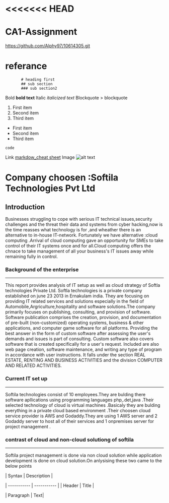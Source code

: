 <<<<<<< HEAD
=======
# CA1-Assignment 
https://github.com/Alphy97/10614305.git
# referance 
           # heading first
           ## sub section
           ### sub section2
Bold	**bold text**
Italic	*italicized text*
Blockquote	> blockquote

1. First item
2. Second item
3. Third item
	
- First item
- Second item
- Third item

`code`

Link	[markdow_cheat sheet](https://www.markdownguide.org/cheat-sheet/)
Image	![alt text](https://www.bing.com/images/search?view=detailV2&ccid=NAi4PT8k&id=59DD8316EDDA8F292AE650E9F1276AC02A2960E8&thid=OIP.NAi4PT8kn24pym5kXDhzKwHaGb&mediaurl=https%3a%2f%2fupload.wikimedia.org%2fwikipedia%2fcommons%2fthumb%2fb%2fbd%2fCheckmark_green.svg%2f1200px-Checkmark_green.svg.png&cdnurl=https%3a%2f%2fth.bing.com%2fth%2fid%2fR.3408b83d3f249f6e29ca6e645c38732b%3frik%3d6GApKsBqJ%252fHpUA%26pid%3dImgRaw%26r%3d0&exph=1042&expw=1200&q=checkmark+image&simid=607998336914706731&FORM=IRPRST&ck=48B478F09B51C36B46E6E731E87FFEE5&selectedIndex=0&idpp=overlayview&ajaxhist=0&ajaxserp=0)

# Company choosen :Softila Technologies Pvt Ltd

## Introduction
Businesses struggling to cope with serious IT technical issues,security challenges and the threat their data and systems from cyber hacking,now is the time reasses what technology is for ,and wheather there is an alternative to in-house IT-network. Fortunately we have alternative :cloud computing .Arrival of cloud computing gave an opportunity for SMEs to take control of their IT systems once and for all.Cloud computing offers the chnace to take management of all your business's IT issues away while remaining fully in control.

### **Background of the enterprise**
------------------------------------

This report provides analysis of IT setup as well as cloud strategy of Softla technologies Private Ltd.
Softla technologies is a private company established on june 23 2013 in Ernakulam india.
They are focusing on providing IT related services and solutions especially in the field of Automobile,Argriculture,hospitality and software solutions.The company primarily focuses on publishing, consulting, and provision of software. Software publication comprises the creation, provision, and documentation of pre-built (non-customized) operating systems, business & other applications, and computer game software for all platforms. Providing the best answer in the form of custom software after assessing the user's demands and issues is part of consulting. Custom software also covers software that is created specifically for a user's request. Included are also web page creation, software maintenance, and writing any type of program in accordance with user instructions.
It falls under the section REAL ESTATE, RENTING AND BUSINESS ACTIVITIES and the division COMPUTER AND RELATED ACTIVITIES.

### Current IT set up
---------------------

Softila technologies consist of 10 employees.They are bulding there software apllications using programming languages php,.det,java .Their selected technology of cloud is virtual machines .Basicaly they are  bulding everything in a private  cloud based environment .Their choosen cloud service provider is AWS and Godaddy.They are using 1 AWS server and 2 Godaddy server to host all of their services and 1 onpremises server for project management .

### contrast of cloud and non-cloud solutiong of softila
----------------------------------------------------------
Softila project management is done via non cloud solution while application development is done on cloud solution.On anlysising these two came to the below points

| Syntax | Description |

| ----------- | ----------- |
| Header | Title |

| Paragraph | Text| 



